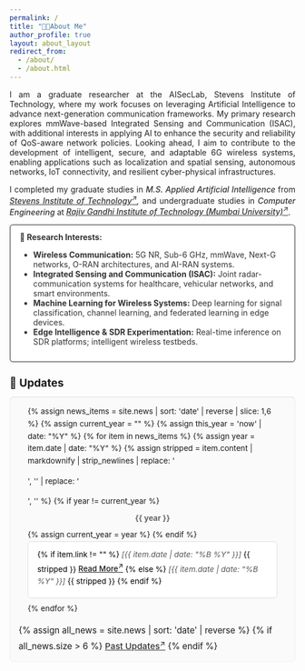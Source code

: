 ```yaml
---
permalink: /
title: "🧑‍🔬About Me"
author_profile: true
layout: about_layout
redirect_from: 
  - /about/
  - /about.html
---
```


<p style="text-align: justify; text-justify: inter-word; color: #222222">
I am a graduate researcher at the AISecLab, Stevens Institute of Technology, where my work focuses on leveraging Artificial Intelligence to advance next-generation communication frameworks. My primary research explores mmWave-based Integrated Sensing and Communication (ISAC), with additional interests in applying AI to enhance the security and reliability of QoS-aware network policies. Looking ahead, I aim to contribute to the development of intelligent, secure, and adaptable 6G wireless systems, enabling applications such as localization and spatial sensing, autonomous networks, IoT connectivity, and resilient cyber-physical infrastructures.
</p>
<p style="text-align: justify; text-justify: inter-word; color: #222222">
I completed my graduate studies in <em style="color: #333333; font-weight: 475;">M.S. Applied Artificial Intelligence </em> from <em><a href="https://www.stevens.edu/" target="_blank" style="color: #333333; font-weight: 500;">Stevens Institute of Technology<sup>↗</sup></a>,</em> and undergraduate studies in <em style="color: #333333; font-weight: 475;">Computer Engineering </em> at <a href="https://www.mctrgit.ac.in/" target="_blank" style="color: #333333; font-weight: 500;"> <em>Rajiv Gandhi Institute of Technology (Mumbai University)<sup>↗</sup></em></a>.
</p>

<div style="padding: 0.75rem 1rem; margin-bottom: 0.5rem; border: 2px solid #888; border-radius: 6px; background: #fff; color: #333333; ">
  <strong>🔬 Research Interests:</strong>
  <ul>
    <li><strong>Wireless Communication:</strong> 5G NR, Sub-6 GHz, mmWave, Next-G networks, O-RAN architectures, and AI-RAN systems.</li>
    <li><strong>Integrated Sensing and Communication (ISAC):</strong> Joint radar-communication systems for healthcare, vehicular networks, and smart environments.</li>
    <li><strong>Machine Learning for Wireless Systems:</strong> Deep learning for signal classification, channel learning, and federated learning in edge devices.</li>
    <li><strong>Edge Intelligence & SDR Experimentation:</strong> Real-time inference on SDR platforms; intelligent wireless testbeds.</li>
  </ul>
</div>
<div class="news-container" style="flex: 0 0 450px; align-self: stretch; ;">
    <div style="
          top: 0;
          /* background: #fafafa; */
          padding-top: 1rem;
          padding-bottom: 0.75rem;
          font-weight: bold;
          z-index: 2;
          font-size: 1.2rem;
        ">
      <b>📰 Updates</b>
    </div>
    <aside id="about-news" style="
         /* top: 5.5rem; */  /* Add this later when length increases*/
         flex-basis: 300px;
         background: #fafafa;
         border-radius: 8px;
         padding: 1rem;
         box-shadow: inset 0 1px 3px rgba(0,0,0,0.1);
         font-size: 0.95rem;
         line-height: 1.6;
         /* color: black; */
         max-height: 50vh;
         overflow-y: hidden;
         flex-shrink: 1;
       ">
      <!-- <ul id="news-list" style="list-style-type: none; padding-left: 0; margin: 0;"> -->
      <ul id="news-list" style="
      max-height: calc(50vh - 4rem); /* subtract header height */
      overflow-y: auto;
      list-style: none;
      margin: 0;
      padding: 0 1rem 1rem;
      line-height: 1.6;
      font-size: 0.85rem;
    ">
        {% assign news_items = site.news | sort: 'date' | reverse | slice: 1,6 %}
        {% assign current_year = "" %}
        {% assign this_year = 'now' | date: "%Y" %}
        {% for item in news_items %}
        {% assign year = item.date | date: "%Y" %}
        {% assign stripped = item.content | markdownify | strip_newlines | replace: '<p>', '' | replace: '</p>', '' %}
        {% if year != current_year %}
        <!-- {% unless year == this_year %}
        {% endunless %} -->
        <li style="text-align: center; font-weight: bold; margin: 0.5rem 0; color: #666;">{{ year }}</li>
        {% assign current_year = year %}
        {% endif %}
        <li style="padding: 0.75rem 1rem; 
          margin-bottom: 0.5rem; 
          border: 1px solid #ddd; 
          border-radius: 6px; 
          background: #fff; 
          color: #000;">
          <div style="margin-bottom: 0.3rem; color: #000;">
            {% if item.link != "" %}
            <em style="color: #555;">[{{ item.date | date: "%B %Y" }}]</em> {{ stripped }} <a href="{{ item.link }}" style="font-weight: 500;">Read More<sup>↗</sup></a>
            {% else %}
            <em style="color: #555;">[{{ item.date | date: "%B %Y" }}]</em> {{ stripped }}
            {% endif %}
          </div>
        </li>
        {% endfor %}
      </ul>
      {% assign all_news = site.news | sort: 'date' | reverse %}
      {% if all_news.size > 6 %}
        <a href= "/updates/" style="color: #333333; font-weight: 500;"> Past Updates<sup>↗</sup></a>
      {% endif %}
    </aside>
  </div>